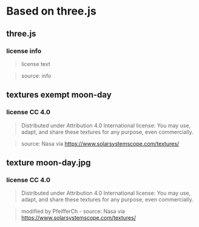 # Based on three.js

## three.js 
### license info
> license text 

> source: info


## textures exempt moon-day
### license CC 4.0
> Distributed under Attribution 4.0 International license: You may use, adapt, and share these textures for any purpose, even commercially.

> source: Nasa via https://www.solarsystemscope.com/textures/


## texture moon-day.jpg
### license CC 4.0
> Distributed under Attribution 4.0 International license: You may use, adapt, and share these textures for any purpose, even commercially.

> modified by PfeifferCh - source: Nasa via https://www.solarsystemscope.com/textures/
